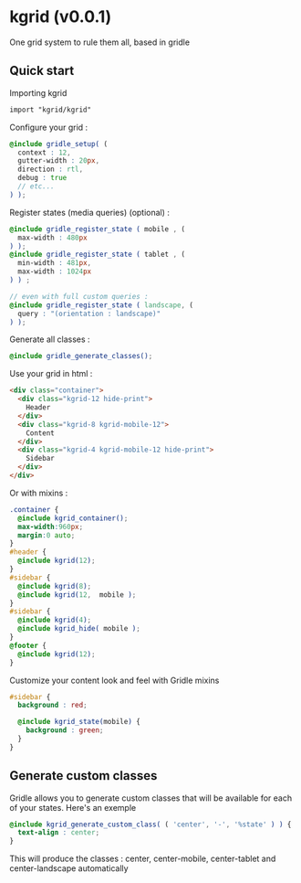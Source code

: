 # kgrid (v0.0.1)

One grid system to rule them all, based in gridle

## Quick start
  
Importing kgrid

```scss
import "kgrid/kgrid"
```

Configure your grid :

```scss
@include gridle_setup( (
  context : 12,
  gutter-width : 20px,
  direction : rtl,
  debug : true
  // etc...
) );
```

Register states (media queries) (optional) :

```scss
@include gridle_register_state ( mobile , (
  max-width : 480px 
) );
@include gridle_register_state ( tablet , (
  min-width : 481px,
  max-width : 1024px
) ) ;

// even with full custom queries :
@include gridle_register_state ( landscape, (
  query : "(orientation : landscape)"
) );
```

Generate all classes :

```scss
@include gridle_generate_classes();
```

Use your grid in html :

```html
<div class="container">
  <div class="kgrid-12 hide-print">
    Header
  </div>
  <div class="kgrid-8 kgrid-mobile-12">
    Content
  </div>
  <div class="kgrid-4 kgrid-mobile-12 hide-print">
    Sidebar
  </div>
</div>
```

Or with mixins :

```scss
.container {
  @include kgrid_container();
  max-width:960px;
  margin:0 auto;
}
#header {
  @include kgrid(12);
}
#sidebar {
  @include kgrid(8);
  @include kgrid(12,  mobile );
}
#sidebar {
  @include kgrid(4);
  @include kgrid_hide( mobile );
}
@footer {
  @include kgrid(12);
}
```

Customize your content look and feel with Gridle mixins

```scss
#sidebar {
  background : red;

  @include kgrid_state(mobile) {
    background : green;
  }
}
```

## Generate custom classes

Gridle allows you to generate custom classes that will be available for each of your states. Here's an exemple

```scss
@include kgrid_generate_custom_class( ( 'center', '-', '%state' ) ) {
  text-align : center;
}
```

This will produce the classes : center, center-mobile, center-tablet and center-landscape automatically
